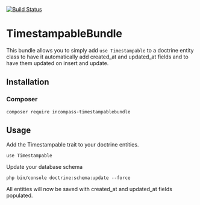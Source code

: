 [![Build Status](https://travis-ci.org/incompass/TimestampableBundle.svg?branch=master)](https://travis-ci.org/incompass/TimestampableBundle)

TimestampableBundle
===================

This bundle allows you to simply add ```use Timestampable``` 
to a doctrine entity class to have it automatically add 
created_at and updated_at fields and to have them updated on
insert and update.

Installation
------------

### Composer
```
composer require incompass-timestampablebundle
```

Usage
-----

Add the Timestampable trait to your doctrine entities.

```
use Timestampable
```

Update your database schema
```
php bin/console doctrine:schema:update --force
```

All entities will now be saved with created_at and updated_at fields populated.
